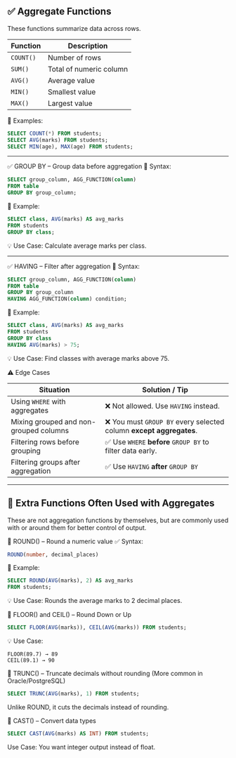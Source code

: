 ## ✅ Aggregate Functions
These functions summarize data across rows.

| Function  | Description             |
| --------- | ----------------------- |
| `COUNT()` | Number of rows          |
| `SUM()`   | Total of numeric column |
| `AVG()`   | Average value           |
| `MIN()`   | Smallest value          |
| `MAX()`   | Largest value           |


🎯 Examples:
```sql
SELECT COUNT(*) FROM students;
SELECT AVG(marks) FROM students;
SELECT MIN(age), MAX(age) FROM students;
```

---

✅ GROUP BY – Group data before aggregation
🔧 Syntax:
```sql
SELECT group_column, AGG_FUNCTION(column)
FROM table
GROUP BY group_column;
```

🎯 Example:
```sql
SELECT class, AVG(marks) AS avg_marks
FROM students
GROUP BY class;
```

💡 Use Case:
Calculate average marks per class.

---


✅ HAVING – Filter after aggregation
🔧 Syntax:
```sql
SELECT group_column, AGG_FUNCTION(column)
FROM table
GROUP BY group_column
HAVING AGG_FUNCTION(column) condition;
```

🎯 Example:
```sql
SELECT class, AVG(marks) AS avg_marks
FROM students
GROUP BY class
HAVING AVG(marks) > 75;
```

💡 Use Case:
Find classes with average marks above 75.


⚠️ Edge Cases

| Situation                              | Solution / Tip                                                     |
| -------------------------------------- | ------------------------------------------------------------------ |
| Using `WHERE` with aggregates          | ❌ Not allowed. Use `HAVING` instead.                               |
| Mixing grouped and non-grouped columns | ❌ You must `GROUP BY` every selected column **except aggregates**. |
| Filtering rows before grouping         | ✅ Use `WHERE` **before** `GROUP BY` to filter data early.          |
| Filtering groups after aggregation     | ✅ Use `HAVING` **after** `GROUP BY`                                |


---


## 📘 Extra Functions Often Used with Aggregates
These are not aggregation functions by themselves, but are commonly used with or around them for better control of output.

🔹 ROUND() – Round a numeric value
✅ Syntax:
```sql
ROUND(number, decimal_places)
```

🎯 Example:
```sql
SELECT ROUND(AVG(marks), 2) AS avg_marks
FROM students;
```

💡 Use Case:
Rounds the average marks to 2 decimal places.

🔹 FLOOR() and CEIL() – Round Down or Up
```sql
SELECT FLOOR(AVG(marks)), CEIL(AVG(marks)) FROM students;
```

💡 Use Case:

```
FLOOR(89.7) → 89
CEIL(89.1) → 90
```

🔹 TRUNC() – Truncate decimals without rounding
(More common in Oracle/PostgreSQL)

```sql
SELECT TRUNC(AVG(marks), 1) FROM students;
```

Unlike ROUND, it cuts the decimals instead of rounding.

🔹 CAST() – Convert data types
```sql
SELECT CAST(AVG(marks) AS INT) FROM students;
```

Use Case: You want integer output instead of float.


